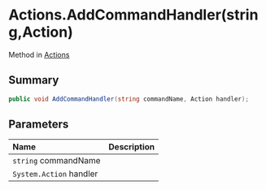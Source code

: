 # Actions.AddCommandHandler(string,Action)

Method in [Actions](/docs/api/csharp/yarn.unity.actions.md)

## Summary



```csharp
public void AddCommandHandler(string commandName, Action handler);
```

## Parameters

|Name|Description|
|:---|:---|
|`string` commandName||
|`System.Action` handler||

